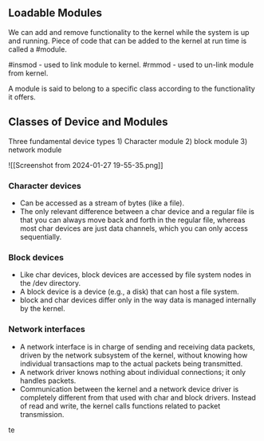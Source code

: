 
## Loadable Modules

We can add and remove functionality to the kernel while the system is up and running.
Piece of code that can be added to the kernel at run time is called a #module.

#insmod - used to link module to kernel.
#rmmod - used to un-link module from kernel.  

A module is said to belong to a specific class according to the functionality it offers.

## Classes of Device and Modules

Three fundamental device types
	1) Character module
	2) block module
	3) network module

![[Screenshot from 2024-01-27 19-55-35.png]]

### Character devices
- Can be accessed as a stream of bytes (like a file).
- The only relevant difference between a char device and a regular file is that you can always move back and forth in the regular file, whereas most char devices are just data channels, which you can only access sequentially.
### Block devices
- Like char devices, block devices are accessed by file system nodes in the /dev directory.
- A block device is a device (e.g., a disk) that can host a file system.
- block and char devices differ only in the way data is managed internally by the kernel.

### Network interfaces
- A network interface is in charge of sending and receiving data packets, driven by the network subsystem of the kernel, without knowing how individual transactions map to the actual packets being transmitted.
- A network driver knows nothing about individual connections; it only handles packets.
- Communication between the kernel and a network device driver is completely different from that used with char and block drivers. Instead of read and write, the kernel calls functions related to packet transmission.

te